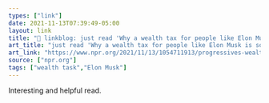 ```yaml
---
types: ["link"]
date: 2021-11-13T07:39:49-05:00
layout: link
title: "🔗 linkblog: just read 'Why a wealth tax for people like Elon Musk is so hard to pull off : NPR'"
art_title: "just read 'Why a wealth tax for people like Elon Musk is so hard to pull off : NPR"
art_link: "https://www.npr.org/2021/11/13/1054711913/progressives-wealth-tax-super-rich-elon-musk-jeff-bezos"
source: ["npr.org"]
tags: ["wealth task","Elon Musk"]
---
```

Interesting and helpful read.
